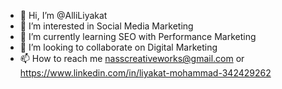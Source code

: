 - 👋 Hi, I’m @AlliLiyakat
- 👀 I’m interested in Social Media Marketing
- 🌱 I’m currently learning SEO with Performance Marketing
- 💞️ I’m looking to collaborate on Digital Marketing
- 📫 How to reach me nasscreativeworks@gmail.com or https://www.linkedin.com/in/liyakat-mohammad-342429262

<!---
AlliLiyakat/AlliLiyakat is a ✨ special ✨ repository because its `README.md` (this file) appears on your GitHub profile.
You can click the Preview link to take a look at your changes.
--->
